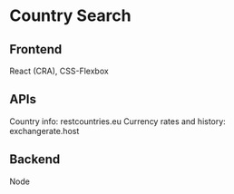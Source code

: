 # Country Search

## Frontend
React (CRA), CSS-Flexbox

## APIs
Country info: restcountries.eu
Currency rates and history: exchangerate.host

## Backend
Node